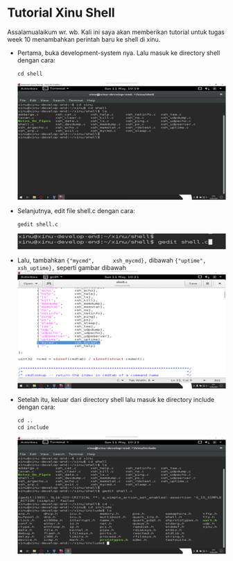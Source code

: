 # Tutorial Xinu Shell

Assalamualaikum wr. wb. Kali ini saya akan memberikan tutorial untuk tugas week 10 menambahkan perintah baru ke shell di xinu.

- Pertama, buka development-system nya. Lalu masuk ke directory shell dengan cara:
  ```console
  cd shell
  ```
  <img src="images/masuk-ke-folder-shell.png" alt="Masuk ke directory shell" width="700"/>

- Selanjutnya, edit file shell.c dengan cara:
  ```console
  gedit shell.c
  ```
  <img src="images/edit-file-shell,c.png" alt="Edit file shell.c" width="1000"/>

- Lalu, tambahkan `{"mycmd",      xsh_mycmd},` dibawah `{"uptime",      xsh_uptime},` seperti gambar dibawah
  <img src="images/add-mycmd.png" alt="tambahkan xsh_mycmd dibawah xsh_uptime" width="700"/>

- Setelah itu, keluar dari directory shell lalu masuk ke directory include dengan cara:
  ```console
  cd ..
  cd include
  ```
  <img src="images/masuk-folder-include.png" alt="masuk kedalam directory include" width="700"/>
